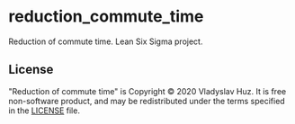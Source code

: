 # reduction_commute_time
Reduction of commute time. Lean Six Sigma project.

License
-------

"Reduction of commute time" is Copyright © 2020 Vladyslav Huz. It is free non-software product, and may be redistributed under the terms specified in the
[LICENSE] file.

[LICENSE]: https://github.com/vhuz/reduction_commute_time/edit/master/LICENSE.txt
